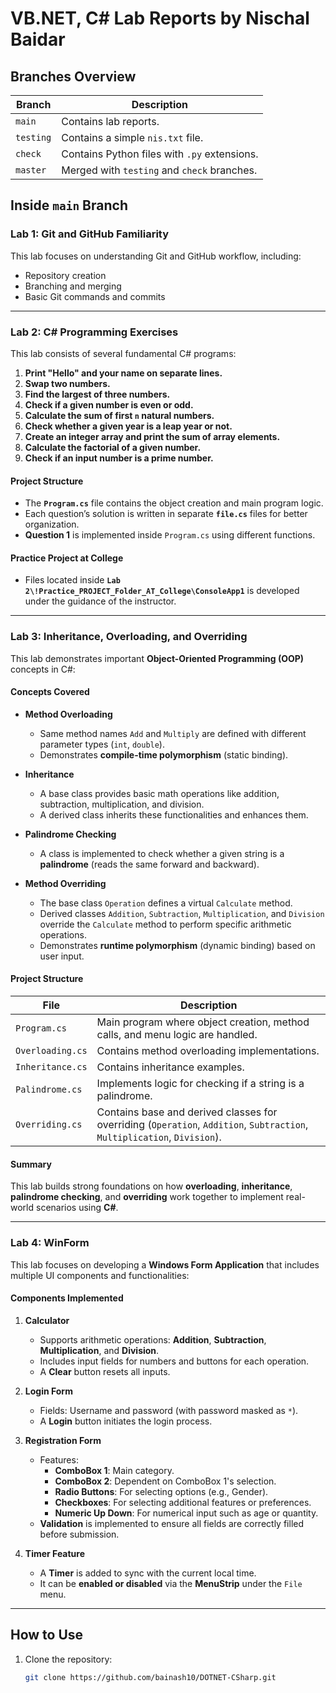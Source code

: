 # **VB.NET, C# Lab Reports by Nischal Baidar**

## **Branches Overview**
| Branch | Description |
| --- | --- |
| `main` | Contains lab reports. |
| `testing` | Contains a simple `nis.txt` file. |
| `check` | Contains Python files with `.py` extensions. |
| `master` | Merged with `testing` and `check` branches. |

## **Inside `main` Branch**

### **Lab 1: Git and GitHub Familiarity**
This lab focuses on understanding Git and GitHub workflow, including:
- Repository creation
- Branching and merging
- Basic Git commands and commits

---

### **Lab 2: C# Programming Exercises**
This lab consists of several fundamental C# programs:

1. **Print "Hello" and your name on separate lines.**
2. **Swap two numbers.**
3. **Find the largest of three numbers.**
4. **Check if a given number is even or odd.**
5. **Calculate the sum of first `n` natural numbers.**
6. **Check whether a given year is a leap year or not.**
7. **Create an integer array and print the sum of array elements.**
8. **Calculate the factorial of a given number.**
9. **Check if an input number is a prime number.**

#### **Project Structure**
- The **`Program.cs`** file contains the object creation and main program logic.
- Each question’s solution is written in separate **`file.cs`** files for better organization.
- **Question 1** is implemented inside `Program.cs` using different functions.

#### **Practice Project at College**
- Files located inside **`Lab 2\!Practice_PROJECT_Folder_AT_College\ConsoleApp1`** is developed under the guidance of the instructor.

---

### **Lab 3: Inheritance, Overloading, and Overriding**

This lab demonstrates important **Object-Oriented Programming (OOP)** concepts in C#:

#### Concepts Covered
- **Method Overloading**
  - Same method names `Add` and `Multiply` are defined with different parameter types (`int`, `double`).
  - Demonstrates **compile-time polymorphism** (static binding).

- **Inheritance**
  - A base class provides basic math operations like addition, subtraction, multiplication, and division.
  - A derived class inherits these functionalities and enhances them.

- **Palindrome Checking**
  - A class is implemented to check whether a given string is a **palindrome** (reads the same forward and backward).

- **Method Overriding**
  - The base class `Operation` defines a virtual `Calculate` method.
  - Derived classes `Addition`, `Subtraction`, `Multiplication`, and `Division` override the `Calculate` method to perform specific arithmetic operations.
  - Demonstrates **runtime polymorphism** (dynamic binding) based on user input.

#### Project Structure
| File | Description |
| --- | --- |
| `Program.cs` | Main program where object creation, method calls, and menu logic are handled. |
| `Overloading.cs` | Contains method overloading implementations. |
| `Inheritance.cs` | Contains inheritance examples. |
| `Palindrome.cs` | Implements logic for checking if a string is a palindrome. |
| `Overriding.cs` | Contains base and derived classes for overriding (`Operation`, `Addition`, `Subtraction`, `Multiplication`, `Division`). |

#### Summary
This lab builds strong foundations on how **overloading**, **inheritance**, **palindrome checking**, and **overriding** work together to implement real-world scenarios using **C#**.

---

### **Lab 4: WinForm**

This lab focuses on developing a **Windows Form Application** that includes multiple UI components and functionalities:

#### Components Implemented

1. **Calculator**
   - Supports arithmetic operations: **Addition**, **Subtraction**, **Multiplication**, and **Division**.
   - Includes input fields for numbers and buttons for each operation.
   - A **Clear** button resets all inputs.

2. **Login Form**
   - Fields: Username and password (with password masked as `*`).
   - A **Login** button initiates the login process.

3. **Registration Form**
   - Features:
     - **ComboBox 1**: Main category.
     - **ComboBox 2**: Dependent on ComboBox 1's selection.
     - **Radio Buttons**: For selecting options (e.g., Gender).
     - **Checkboxes**: For selecting additional features or preferences.
     - **Numeric Up Down**: For numerical input such as age or quantity.
   - **Validation** is implemented to ensure all fields are correctly filled before submission.

4. **Timer Feature**
   - A **Timer** is added to sync with the current local time.
   - It can be **enabled or disabled** via the **MenuStrip** under the `File` menu.

---

## **How to Use**
1. Clone the repository:
   ```sh
   git clone https://github.com/bainash10/DOTNET-CSharp.git
